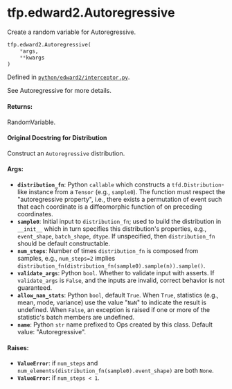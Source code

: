 <div itemscope itemtype="http://developers.google.com/ReferenceObject">
<meta itemprop="name" content="tfp.edward2.Autoregressive" />
<meta itemprop="path" content="Stable" />
</div>

# tfp.edward2.Autoregressive

Create a random variable for Autoregressive.

``` python
tfp.edward2.Autoregressive(
    *args,
    **kwargs
)
```



Defined in [`python/edward2/interceptor.py`](https://github.com/tensorflow/probability/tree/master/tensorflow_probability/python/edward2/interceptor.py).

<!-- Placeholder for "Used in" -->

See Autoregressive for more details.

#### Returns:

  RandomVariable.

#### Original Docstring for Distribution

Construct an `Autoregressive` distribution.


#### Args:

* <b>`distribution_fn`</b>: Python `callable` which constructs a
    `tfd.Distribution`-like instance from a `Tensor` (e.g.,
    `sample0`). The function must respect the "autoregressive property",
    i.e., there exists a permutation of event such that each coordinate is a
    diffeomorphic function of on preceding coordinates.
* <b>`sample0`</b>: Initial input to `distribution_fn`; used to
    build the distribution in `__init__` which in turn specifies this
    distribution's properties, e.g., `event_shape`, `batch_shape`, `dtype`.
    If unspecified, then `distribution_fn` should be default constructable.
* <b>`num_steps`</b>: Number of times `distribution_fn` is composed from samples,
    e.g., `num_steps=2` implies
    `distribution_fn(distribution_fn(sample0).sample(n)).sample()`.
* <b>`validate_args`</b>: Python `bool`.  Whether to validate input with asserts.
    If `validate_args` is `False`, and the inputs are invalid,
    correct behavior is not guaranteed.
* <b>`allow_nan_stats`</b>: Python `bool`, default `True`. When `True`, statistics
    (e.g., mean, mode, variance) use the value "`NaN`" to indicate the
    result is undefined. When `False`, an exception is raised if one or
    more of the statistic's batch members are undefined.
* <b>`name`</b>: Python `str` name prefixed to Ops created by this class.
    Default value: "Autoregressive".


#### Raises:

* <b>`ValueError`</b>: if `num_steps` and
    `num_elements(distribution_fn(sample0).event_shape)` are both `None`.
* <b>`ValueError`</b>: if `num_steps < 1`.